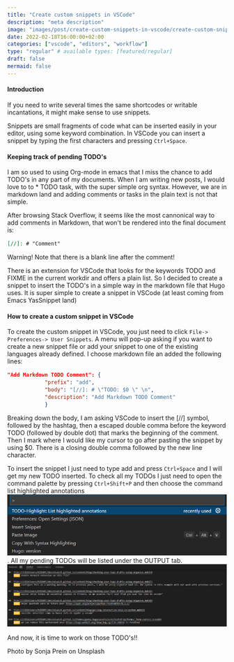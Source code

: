 ```yaml
---
title: "Create custom snippets in VSCode"
description: "meta description"
image: "images/post/create-custom-snippets-in-vscode/create-custom-snippets-in-vscode.png"
date: 2022-02-18T16:00:00+02:00
categories: ["vscode", "editors", "workflow"]
type: "regular" # available types: [featured/regular]
draft: false
mermaid: false
---
```

#### Introduction

If you need to write several times the same shortcodes or writable incantations, it might make sense to use snippets.

Snippets are small fragments of code what can be inserted easily in your editor, using some keyword combination. In VSCode you can insert a snippet by typing the first characters and pressing `Ctrl+Space`.

#### Keeping track of pending TODO's

I am so used to using Org-mode in emacs that I miss the chance to add TODO's in any part of my documents. When I am writing new posts, I would love to to * TODO task, with the super simple org syntax. However, we are in markdown land and adding comments or tasks in the plain text is not that simple.

After browsing Stack Overflow, it seems like the most cannonical way to add comments in Markdown, that won't be rendered into the final document is:

```markdown
[//]: # "Comment"

```

Warning! Note that there is a blank line after the comment!

There is an extension for VSCode that looks for the keywords TODO and FIXME in the current workdir and offers a plain list. So I decided to create a snippet to insert the TODO's in a simple way in the markdown file that Hugo uses. It is super simple to create a snippet in VSCode (at least coming from Emacs YasSnippet land)

#### How to create a custom snippet in VSCode

To create the custom snippet in VSCode, you just need to click `File-> Preferences-> User Snippets`. A menu will pop-up asking if you want to create a new snippet file or add your snippet to one of the existing languages already defined. I choose markdown file an added the following lines:

```json
"Add Markdown TODO Comment": {
            "prefix": "add",
            "body": "[//]: # \"TODO: $0 \" \n",
            "description": "Add Markdown TODO Comment"
            }
```

Breaking down the body, I am asking VSCode to insert the [//] symbol, followed by the hashtag, then a escaped double comma before the keyword TODO (followed by double dot) that marks the beginning of the comment. Then I mark where I would like my cursor to go after pasting the snippet by using $0. There is a closing double comma followed by the new line character.

To insert the snippet I just need to type add and press `Ctrl+Space` and I will get my new TODO inserted. To check all my TODOs I just need to open the command palette by pressing `Ctrl+Shift+P` and then choose the command list highlighted annotations ![command palette](images/post/creating-custom-snippets-in-vscode/list-highlight-todo.png). All my pending TODOs will be listed under the OUTPUT tab. ![sample list of pending todos](images/post/creating-custom-snippets-in-vscode/list-of-pending-todos.png)

And now, it is time to work on those TODO's!!

Photo by Sonja Prein on Unsplash
